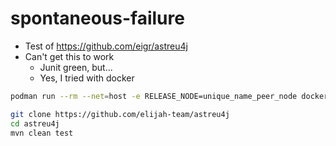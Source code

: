 # spontaneous-failure

- Test of https://github.com/eigr/astreu4j
- Can't get this to work
  - Junit green, but...
  - Yes, I tried with docker

```bash
podman run --rm --net=host -e RELEASE_NODE=unique_name_peer_node docker.io/eigr/astreu:0.1.2
```

```bash
git clone https://github.com/elijah-team/astreu4j
cd astreu4j
mvn clean test
``` 
